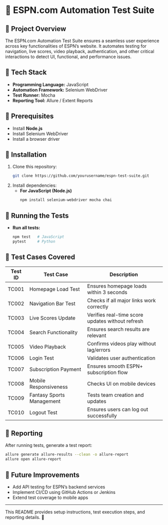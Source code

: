 # 📌 ESPN.com Automation Test Suite

## 📖 Project Overview
The ESPN.com Automation Test Suite ensures a seamless user experience across key functionalities of ESPN’s website. It automates testing for navigation, live scores, video playback, authentication, and other critical interactions to detect UI, functional, and performance issues.

## 📌 Tech Stack
- **Programming Language:** JavaScript
- **Automation Framework:** Selenium WebDriver
- **Test Runner:** Mocha
- **Reporting Tool:** Allure / Extent Reports

## 📌 Prerequisites
- Install **Node.js** 
- Install Selenium WebDriver
- Install a browser driver

## 📌 Installation
1. Clone this repository:
   ```bash
   git clone https://github.com/yourusername/espn-test-suite.git
   ```
2. Install dependencies:
   - **For JavaScript (Node.js)**
     ```bash
     npm install selenium-webdriver mocha chai
     ```
## 📌 Running the Tests
- **Run all tests:**
  ```bash
  npm test   # JavaScript
  pytest     # Python
  ```

## 📌 Test Cases Covered
| **Test ID** | **Test Case** | **Description** |
|------------|--------------|----------------|
| TC001 | Homepage Load Test | Ensures homepage loads within 3 seconds |
| TC002 | Navigation Bar Test | Checks if all major links work correctly |
| TC003 | Live Scores Update | Verifies real-time score updates without refresh |
| TC004 | Search Functionality | Ensures search results are relevant |
| TC005 | Video Playback | Confirms videos play without lag/errors |
| TC006 | Login Test | Validates user authentication |
| TC007 | Subscription Payment | Ensures smooth ESPN+ subscription flow |
| TC008 | Mobile Responsiveness | Checks UI on mobile devices |
| TC009 | Fantasy Sports Management | Tests team creation and updates |
| TC010 | Logout Test | Ensures users can log out successfully |

## 📌 Reporting
After running tests, generate a test report:
```bash
allure generate allure-results --clean -o allure-report
allure open allure-report
```

## 📌 Future Improvements
- Add API testing for ESPN’s backend services
- Implement CI/CD using GitHub Actions or Jenkins
- Extend test coverage to mobile apps

---

This README provides setup instructions, test execution steps, and reporting details. 🚀
